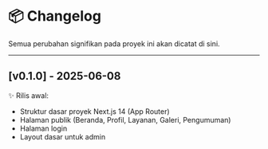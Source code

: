# 📦 Changelog

Semua perubahan signifikan pada proyek ini akan dicatat di sini.

---

## [v0.1.0] - 2025-06-08

✨ Rilis awal:

- Struktur dasar proyek Next.js 14 (App Router)
- Halaman publik (Beranda, Profil, Layanan, Galeri, Pengumuman)
- Halaman login
- Layout dasar untuk admin
